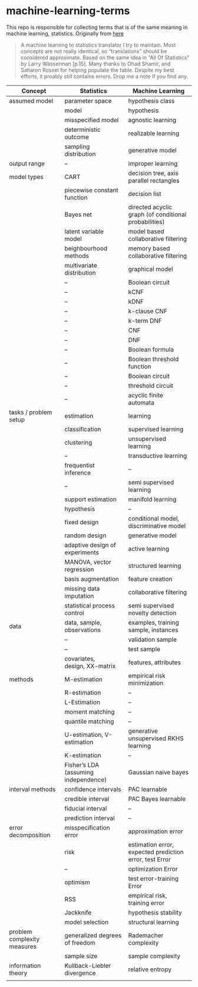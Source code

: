 # machine-learning-terms

This repo is responsible for collecting terms that is of the same meaning in machine learning, statistics.
Originally from [here](http://www.john-ros.com/translator/)


>A machine learning to statistics translator I try to maintain. Most concepts are not really identical, so “translations” should be considered approximate. Based on the same idea in “All Of Statistics” by Larry Wasserman [p.15]. Many thanks to Ohad Shamir, and Saharon Rosset for helping populate the table. Despite my best efforts, it proably still contains errors. Drop me a note if you find any.

| Concept                     | Statistics                           | Machine Learning                                        |
|-----------------------------|--------------------------------------|---------------------------------------------------------|
| assumed model               | parameter space                      | hypothesis class                                        |
|                             | model                                | hypothesis                                              |
|                             | misspecified model                   | agnostic learning                                       |
|                             | deterministic outcome                | realizable learning                                     |
|                             | sampling distribution                | generative model                                        |
| output range                | –                                    | improper learning                                       |
| model types                 | CART                                 | decision tree, axis parallel rectangles                 |
|                             | piecewise constant function          | decision list                                           |
|                             | Bayes net                            | directed acyclic graph (of conditional probabilities)   |
|                             | latent variable model                | model based collaborative filtering                     |
|                             | beighbourhood methods                | memory based collaborative filtering                    |
|                             | multivariate distribution            | graphical model                                         |
|                             | –                                    | Boolean circuit                                         |
|                             | –                                    | kCNF                                                    |
|                             | –                                    | kDNF                                                    |
|                             | –                                    | k-clause CNF                                            |
|                             | –                                    | k-term DNF                                              |
|                             | –                                    | CNF                                                     |
|                             | –                                    | DNF                                                     |
|                             | –                                    | Boolean formula                                         |
|                             | –                                    | Boolean threshold function                              |
|                             | –                                    | Boolean circuit                                         |
|                             | –                                    | threshold circuit                                       |
|                             | –                                    | acyclic finite automata                                 |
| tasks / problem setup       | estimation                           | learning                                                |
|                             | classification                       | supervised learning                                     |
|                             | clustering                           | unsupervised learning                                   |
|                             | –                                    | transductive learning                                   |
|                             | frequentist inference                | –                                                       |
|                             | –                                    | semi supervised learning                                |
|                             | support estimation                   | manifold learning                                       |
|                             | hypothesis                           | –                                                       |
|                             | fixed design                         | conditional model, discriminative model                 |
|                             | random design                        | generative model                                        |
|                             | adaptive design of experiments       | active learning                                         |
|                             | MANOVA, vector regression            | structured learning                                     |
|                             | basis augmentation                   | feature creation                                        |
|                             | missing data imputation              | collaborative filtering                                 |
|                             | statistical process control          | semi supervised novelty detection                       |
| data                        | data, sample, observations           | examples, training sample, instances                    |
|                             | –                                    | validation sample                                       |
|                             | –                                    | test sample                                             |
|                             | covariates, design, XX-matrix        | features, attributes                                    |
| methods                     | M-estimation                         | empirical risk minimization                             |
|                             | R-estimation                         | –                                                       |
|                             | L-Estimation                         | –                                                       |
|                             | moment matching                      | –                                                       |
|                             | quantile matching                    | –                                                       |
|                             | U-estimation, V-estimation           | generative unsupervised RKHS learning                   |
|                             | K-estimation                         | –                                                       |
|                             | Fisher’s LDA (assuming independence) | Gaussian naive bayes                                    |
| interval methods            | confidence intervals                 | PAC learnable                                           |
|                             | credible interval                    | PAC Bayes learnable                                     |
|                             | fiducial interval                    | –                                                       |
|                             | prediction interval                  | –                                                       |
| error decomposition         | misspecification error               | approximation error                                     |
|                             | risk                                 | estimation error, expected prediction error, test Error |
|                             | –                                    | optimization Error                                      |
|                             | optimism                             | test error-training Error                               |
|                             | RSS                                  | empirical risk, training error                          |
|                             | Jackknife                            | hypothesis stability                                    |
|                             | model selection                      | structural learning                                     |
| problem complexity measures | generalized degrees of freedom       | Rademacher complexity                                   |
|                             | sample size                          | sample complexity                                       |
| information theory          | Kullback-Liebler divergence          | relative entropy                                        |
|                             | |
 

